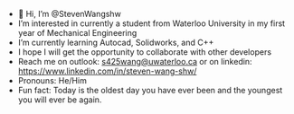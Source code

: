 - 👋 Hi, I’m @StevenWangshw
- I’m interested in currently a student from Waterloo University in my first year of Mechanical Engineering
- I’m currently learning Autocad, Solidworks, and C++
- I hope I will get the opportunity to collaborate with other developers
- Reach me on outlook: s425wang@uwaterloo.ca or on linkedin: https://www.linkedin.com/in/steven-wang-shw/
- Pronouns: He/Him
- Fun fact: Today is the oldest day you have ever been and the youngest you will ever be again. 

<!---
StevenWangshw/StevenWangshw is a ✨ special ✨ repository because its `README.md` (this file) appears on your GitHub profile.
You can click the Preview link to take a look at your changes.
--->
